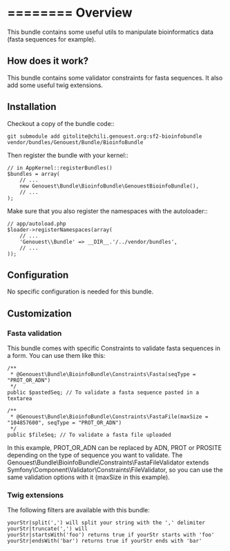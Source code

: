 ========
Overview
========

This bundle contains some useful utils to manipulate bioinformatics data (fasta sequences for example).


How does it work?
-----------------

This bundle contains some validator constraints for fasta sequences.
It also add some useful twig extensions.

Installation
------------

Checkout a copy of the bundle code::

    git submodule add gitolite@chili.genouest.org:sf2-bioinfobundle vendor/bundles/Genouest/Bundle/BioinfoBundle
    
Then register the bundle with your kernel::

    // in AppKernel::registerBundles()
    $bundles = array(
        // ...
        new Genouest\Bundle\BioinfoBundle\GenouestBioinfoBundle(),
        // ...
    );

Make sure that you also register the namespaces with the autoloader::

    // app/autoload.php
    $loader->registerNamespaces(array(
        // ...
        'Genouest\\Bundle' => __DIR__.'/../vendor/bundles',
        // ...
    ));

Configuration
-------------

No specific configuration is needed for this bundle.

Customization
-------------

### Fasta validation

This bundle comes with specific Constraints to validate fasta sequences in a form.
You can use them like this:

    /**
     * @Genouest\Bundle\BioinfoBundle\Constraints\Fasta(seqType = "PROT_OR_ADN")
     */
    public $pastedSeq; // To validate a fasta sequence pasted in a textarea
    
    /**
     * @Genouest\Bundle\BioinfoBundle\Constraints\FastaFile(maxSize = "104857600", seqType = "PROT_OR_ADN")
     */
    public $fileSeq; // To validate a fasta file uploaded

In this example, PROT_OR_ADN can be replaced by ADN, PROT or PROSITE depending on the type of sequence you want to validate.
The Genouest\Bundle\BioinfoBundle\Constraints\FastaFileValidator extends Symfony\Component\Validator\Constraints\FileValidator, so you can use the same
validation options with it (maxSize in this example).

### Twig extensions

The following filters are available with this bundle:

    yourStr|split(',') will split your string with the ',' delimiter
    yourStr|truncate(',') will 
    yourStr|startsWith('foo') returns true if yourStr starts with 'foo'
    yourStr|endsWith('bar') returns true if yourStr ends with 'bar'

